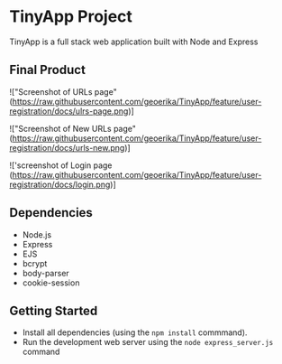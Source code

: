 # TinyApp Project

TinyApp is a full stack web application built with Node and Express

## Final Product

!["Screenshot of URLs page" (https://raw.githubusercontent.com/geoerika/TinyApp/feature/user-registration/docs/ulrs-page.png)]

!["Screenshot of New URLs page" (https://raw.githubusercontent.com/geoerika/TinyApp/feature/user-registration/docs/urls-new.png)]

!['screenshot of Login page (https://raw.githubusercontent.com/geoerika/TinyApp/feature/user-registration/docs/login.png)]


## Dependencies

- Node.js
- Express
- EJS
- bcrypt
- body-parser
- cookie-session

## Getting Started

- Install all dependencies (using the `npm install` commmand).
- Run the development web server using the `node express_server.js` command

